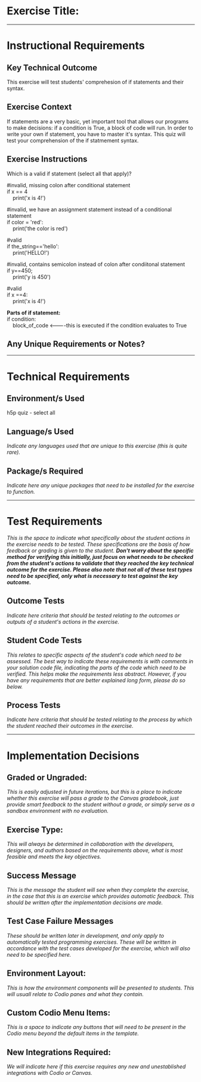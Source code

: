 # Exercise Title:
---
# Instructional Requirements
## Key Technical Outcome
This exercise will test students' comprehesion of if statements and their syntax. 

## Exercise Context
If statements are a very basic, yet important tool that allows our programs to make decisions: if a condition is True, a block of code will run. In order to write your own if statement, you have to master it's syntax. This quiz will test your comprehension of the if statmement syntax.

## Exercise Instructions
Which is a valid if statement (select all that apply)?  
  
#invalid, missing colon after conditional statement<br>
if x == 4<br>
&nbsp;&nbsp;&nbsp;&nbsp;print('x is 4!') <br>

#invalid, we have an assignment statement instead of a conditional statement<br>
if color = 'red':<br> 
&nbsp;&nbsp;&nbsp;&nbsp;print('the color is red')<br>

#valid<br>
if the_string=='hello':<br> 
&nbsp;&nbsp;&nbsp;&nbsp;print('HELLO!')<br>
  
#invalid, contains semicolon instead of colon after condiitonal statement<br>
if y==450;<br> 
&nbsp;&nbsp;&nbsp;&nbsp;print('y is 450')<br>

#valid <br>
if x ==4:<br> 
&nbsp;&nbsp;&nbsp;&nbsp;print('x is 4!')<br>
  

<b>Parts of if statement:</b> <br>
if condition:<br>
   &nbsp;&nbsp;&nbsp;&nbsp;block_of_code <----this is executed if the condition evaluates to True

## Any Unique Requirements or Notes?

---
# Technical Requirements


## Environment/s Used
h5p quiz - select all

## Language/s Used
<em>Indicate any languages used that are unique to this exercise (this is quite rare).</em>

## Package/s Required
<em>Indicate here any unique packages that need to be installed for the exercise to function.</em>

---
# Test Requirements
<em>This is the space to indicate what specifically about the student actions in the exercise needs to be tested. These specifications are the basis of how feedback or grading is given to the student. <strong>Don't worry about the specific method for verifying this initially, just focus on what needs to be checked from the student's actions to validate that they reached the key technical outcome for the exercise. Please also note that not all of these test types need to be specified, only what is necessary to test against the key outcome.</strong></em>

## Outcome Tests
<em>Indicate here criteria that should be tested relating to the outcomes or outputs of a student's actions in the exercise.</em>

## Student Code Tests
<em>This relates to specific aspects of the student's code which need to be assessed. The best way to indicate these requirements is with comments in your solution code file, indicating the parts of the code which need to be verified. This helps make the requirements less abstract. However, if you have any requirements that are better explained long form, please do so below.</em>

## Process Tests
<em>Indicate here criteria that should be tested relating to the process by which the student reached their outcomes in the exercise.</em>

---
#  Implementation Decisions

## Graded or Ungraded:
<em>This is easily adjusted in future iterations, but this is a place to indicate whether this exercise will pass a grade to the Canvas gradebook, just provide smart feedback to the student without a grade, or simply serve as a sandbox environment with no evaluation.</em>

## Exercise Type:
<em>This will always be determined in collaboration with the developers, designers, and authors based on the requirements above, what is most feasible and meets the key objectives.</em>

## Success Message
<em>This is the message the student will see when they complete the exercise, in the case that this is an exercise which provides automatic feedback. This should be written after the implementation decisions are made.</em>

## Test Case Failure Messages
<em>These should be written later in development, and only apply to automatically tested programming exercises. These will be written in accordance with the test cases developed for the exercise, which will also need to be specified here.</em>

## Environment Layout:
<em>This is how the environment components will be presented to students. This will usuall relate to Codio panes and what they contain.</em>

## Custom Codio Menu Items:
<em>This is a space to indicate any buttons that will need to be present in the Codio menu beyond the default items in the template.</em>

## New Integrations Required:
<em>We will indicate here if this exercise requires any new and unestablished integrations with Codio or Canvas.</em>
